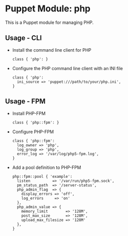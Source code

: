 Puppet Module: php
==================

This is a Puppet module for managing PHP.

Usage - CLI
-----------

* Install the command line client for PHP

    ```puppet
    class { 'php': }
    ```

* Configure the PHP command line client with an INI file

    ```puppet
    class { 'php':
      ini_source => 'puppet:///path/to/your/php.ini',
    }
    ```

Usage - FPM
-----------

* Install PHP-FPM

    ```puppet
    class { 'php::fpm': }
    ```

* Configure PHP-FPM

    ```puppet
    class { 'php::fpm':
      log_owner => 'php',
      log_group => 'php',
      error_log => '/var/log/php5-fpm.log',
    }
    ```

* Add a pool definition to PHP-FPM

    ```puppet
    php::fpm::pool { 'example':
      listen          => '/var/run/php5-fpm.sock',
      pm_status_path  => '/server-status',
      php_admin_flag  => {
        display_errors => 'off',
        log_errors     => 'on'
      },
      php_admin_value => {
        memory_limit        => '128M',
        post_max_size       => '128M',
        upload_max_filesize => '128M'
      },
    }
    ```
